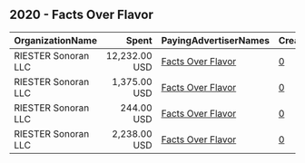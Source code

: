## 2020 - Facts Over Flavor 
|OrganizationName|Spent|PayingAdvertiserNames|CreativeUrls|Impressions|Genders|AgeBrackets|CountryCodes|BillingAddresses|CandidateBallotInformation|
|:---|---:|:---|:---|---:|:---|:---|:---|:---|:---|
|RIESTER Sonoran LLC|12,232.00 USD|[Facts Over Flavor](2020/Facts_Over_Flavor.md)|[0](https://www.snap.com/political-ads/asset/23c0e9eb891678e2b80cff4ea5fbaf0de5612c657a9518de28b3dd096ba41a65?mediaType=mp4)|5,402,560||17-|united states|"3344 E. Camelback Rd.,Phoenix,85018,US"||
|RIESTER Sonoran LLC|1,375.00 USD|[Facts Over Flavor](2020/Facts_Over_Flavor.md)|[0](https://www.snap.com/political-ads/asset/ff54efc9a897dfa3a33d54d9689250507fb93c732391d21f76654ea6aa48ae12?mediaType=mp4)|433,068||17-|united states|"3344 E. Camelback Rd.,Phoenix,85018,US"||
|RIESTER Sonoran LLC|244.00 USD|[Facts Over Flavor](2020/Facts_Over_Flavor.md)|[0](https://www.snap.com/political-ads/asset/02614719d05ff159bd44a4543839e1b08aac9162e0ee8a77d50497910e854351?mediaType=mp4)|101,693||17-|united states|"3344 E. Camelback Rd.,Phoenix,85018,US"||
|RIESTER Sonoran LLC|2,238.00 USD|[Facts Over Flavor](2020/Facts_Over_Flavor.md)|[0](https://www.snap.com/political-ads/asset/3037b37ba4e91b953c33bfdc83f3a36b035f2dbcffdb259ab9944d1d09bc9430?mediaType=mp4)|1,184,570||17-|united states|"3344 E. Camelback Rd.,Phoenix,85018,US"||
